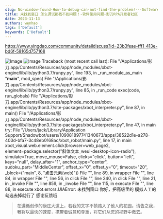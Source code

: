 ```yaml
---
slug: No-window-found-How-to-debug-can-not-find-the-problem!---Software-Usage-Issues---Shadow-Blade-RPA-Developer-Community
title: 未找到窗口 怎么调试都找不到问题！-软件使用问题-影刀RPA开发者社区
date: 2023-11-13
authors: wenhao
tags: ['Default']
keywords: ['Default']
---
```

https://www.yingdao.com/community/detaildiscuss?id=23b3feae-fff1-413e-bd6f-58165d757168 

![Image](https://prod-files-secure.s3.us-west-2.amazonaws.com/b0012720-ccd1-41ef-9ca9-02f55a45f30f/4305d2ab-2c6a-4ca2-9efe-a3f6db7fe2c0/019337f37d5e4b142df23297cf06.png?X-Amz-Algorithm=AWS4-HMAC-SHA256&X-Amz-Content-Sha256=UNSIGNED-PAYLOAD&X-Amz-Credential=AKIAT73L2G45HZZMZUHI%2F20231125%2Fus-west-2%2Fs3%2Faws4_request&X-Amz-Date=20231125T072020Z&X-Amz-Expires=3600&X-Amz-Signature=1eaa3bbf049fee92af7a7081155a88686a2baaa01e23a44faa2d3c1dc9623d51&X-Amz-SignedHeaders=host&x-id=GetObject)
![Image](https://prod-files-secure.s3.us-west-2.amazonaws.com/b0012720-ccd1-41ef-9ca9-02f55a45f30f/6f039b31-7bd5-4475-a58b-4518f6c720cd/ec0db85a766f04e650fbc6feba52.png?X-Amz-Algorithm=AWS4-HMAC-SHA256&X-Amz-Content-Sha256=UNSIGNED-PAYLOAD&X-Amz-Credential=AKIAT73L2G45HZZMZUHI%2F20231125%2Fus-west-2%2Fs3%2Faws4_request&X-Amz-Date=20231125T072020Z&X-Amz-Expires=3600&X-Amz-Signature=2348bd643ecd38a9fd9e422f0fd376f2cb694b2e11a2b04b981ac5f7d8ec184b&X-Amz-SignedHeaders=host&x-id=GetObject)
Traceback (most recent call last): 
File "/Applications/影刀.app/Contents/Resources/app/node_modules/xbot-engine/lib/lib/python3.7/runpy.py", line 193, in _run_module_as_main 
"__main__", mod_spec) 
File "/Applications/影刀.app/Contents/Resources/app/node_modules/xbot-engine/lib/lib/python3.7/runpy.py", line 85, in _run_code 
exec(code, run_globals) 
File "/Applications/影刀.app/Contents/Resources/app/node_modules/xbot-engine/lib/lib/python3.7/site-packages/xbot_interpreter.py", line 87, in <module> 
main() 
File "/Applications/影刀.app/Contents/Resources/app/node_modules/xbot-engine/lib/lib/python3.7/site-packages/xbot_interpreter.py", line 47, in main 
try: 
File "/Users/jack/Library/Application Support/Shadowbot/users/109081897741340673/apps/38522d1e-a278-403d-bfa7-3c48eb0168ac/xbot_robot/main.py", line 17, in main 
xbot_visual.web.element.click(browser=web_page2, element=package.selector("斜体文本_weui-desktop-icon-radio"), simulate=True, move_mouse=False, clicks="click", button="left", keys="null", delay_after="1", anchor_type="center", sudoku_part="MiddleCenter", offset_x="0", offset_y="0", timeout="20", _block=("main", 8, "点击元素(web)")) 
File "<string>", line 89, in wrapper 
File "<string>", line 84, in wrapper 
File "<string>", line 56, in click 
File "<string>", line 240, in click 
File "<string>", line 21, in _invoke 
File "<string>", line 859, in _invoke 
File "<string>", line 115, in execute 
File "<string>", line 88, in execute 
xbot.errors.UIAError: 未找到窗口 
你好，把高级里的 模拟人工的勾选去掉就行了 感谢反馈哦 



 > 在遵循创作的康庄大道上，若我的文字不慎踏入了他人的花园，请告之我，我将以最快的速度，携带着诚意和尊重，将它们从您的视野中撤去。
